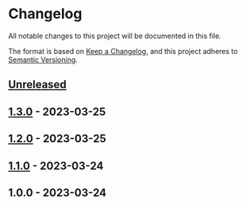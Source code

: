 # Changelog

All notable changes to this project will be documented in this file.

The format is based on [Keep a Changelog](https://keepachangelog.com/en/1.0.0/),
and this project adheres to [Semantic Versioning](https://semver.org/spec/v2.0.0.html).

## [Unreleased]


## [1.3.0] - 2023-03-25

## [1.2.0] - 2023-03-25

## [1.1.0] - 2023-03-24

## 1.0.0 - 2023-03-24

[Unreleased]: https://github.com/PreemStudio/:package_slug/compare/1.3.0...HEAD
[1.3.0]: https://github.com/PreemStudio/:package_slug/compare/1.2.0...1.3.0
[1.2.0]: https://github.com/PreemStudio/:package_slug/compare/1.1.0...1.2.0
[1.1.0]: https://github.com/PreemStudio/:package_slug/compare/1.0.0...1.1.0
